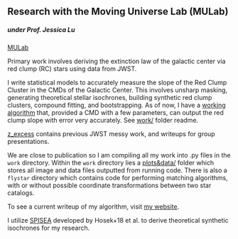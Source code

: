 ## Research with the Moving Universe Lab (MULab) 
##### under Prof. Jessica Lu

[MULab](https://jluastro.atlassian.net/wiki/spaces/MULab/overview)

Primary work involves deriving the extinction law of the galactic center via
red clump (RC) stars using data from JWST. 

I write statistical models to accurately measure the slope
of the Red Clump Cluster in the CMDs of the Galactic Center. This involves
unsharp masking, generating theoretical stellar isochrones,
building synthetic red clump clusters, compound fitting, and bootstrapping. As
of now, I have a [working algorithm](https://github.com/devdeliw/research/blob/main/work/red_clump_riemann.py) that, provided a CMD with a few parameters,
can output the red clump slope with error very accurately. See
[work/](https://github.com/devdeliw/research/tree/main/work) folder readme.   

[z_excess](https://github.com/devdeliw/research/tree/main/z_excess) contains previous JWST messy work, and writeups for group presentations.

We are close to publication so I am compiling all my work into .py files in
the `work` directory. Within the `work` directory lies
a [plots&data/](https://github.com/devdeliw/research/tree/main/work/plots%26data) folder
which stores all image and data files outputted from running code. There
is also a `flystar` directory which contains code for performing matching
algorithms, with or without possible coordinate transformations between two star catalogs.

To see a current writeup of my algorithm, visit
[my website](https://dev-undergrad.dev/ocf_writeup.pdf).  


I utilize [SPISEA](https://spisea.readthedocs.io) developed by Hosek+18 et al. to derive 
theoretical synthetic isochrones for my research. 
